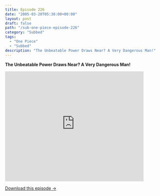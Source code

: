 ```yaml
---
title: Episode 226
date: "2005-03-20T05:30:00+00:00"
layout: post
draft: false
path: "/sub-one-piece-episode-226"
category: "Subbed"
tags:
  - "One Piece"
  - "Subbed"
description: "The Unbeatable Power Draws Near? A Very Dangerous Man!"
---
```


**The Unbeatable Power Draws Near? A Very Dangerous Man!**

<iframe width="640" height="360" src="https://www.rapidvideo.com/e/FXQGWV0YNN" frameborder="0" marginwidth=0 marginheight=0 scrolling=no allowfullscreen style="max-width:90%;"></iframe>

<a href="http://ouo.io/qs/eCodkFEQ?s=https://www.rapidvideo.com/d/FXQGWV0YNN" class="styled_a">Download this episode →</a>

